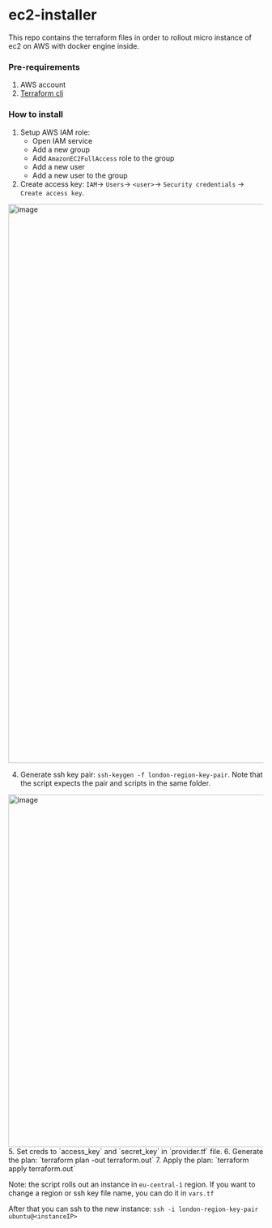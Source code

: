 # ec2-installer
This repo contains the terraform files in order to rollout micro instance of ec2 on AWS with docker engine inside.

### Pre-requirements
1. AWS account
2. [Terraform cli](https://learn.hashicorp.com/tutorials/terraform/install-cli)

### How to install
1.  Setup AWS IAM role:
	- Open IAM service
	- Add a new group
	- Add `AmazonEC2FullAccess` role to the group
	- Add a new user
	- Add a new user to the group
2. Create access key: `IAM`-> `Users`-> `<user>`-> `Security credentials` -> `Create access key`. 
<img width="1102" alt="image" src="https://user-images.githubusercontent.com/23727888/156251197-7529d852-88e3-4783-82a3-d9a8696b04ad.png">

4. Generate ssh key pair: `ssh-keygen -f london-region-key-pair`. Note that the script expects the pair and scripts in the same folder.
<img width="695" alt="image" src="https://user-images.githubusercontent.com/23727888/156251318-317e83c7-b76f-47d8-b455-0a497a7e6beb.png">
5. Set creds to `access_key` and `secret_key` in `provider.tf` file.
6. Generate the plan: `terraform plan -out terraform.out`
7. Apply the plan: `terraform apply terraform.out`

Note: the script rolls out an instance in `eu-central-1` region. If you want to change a region or ssh key file name, you can do it in `vars.tf`

After that you can ssh to the new instance:
`ssh -i london-region-key-pair ubuntu@<instanceIP>`
